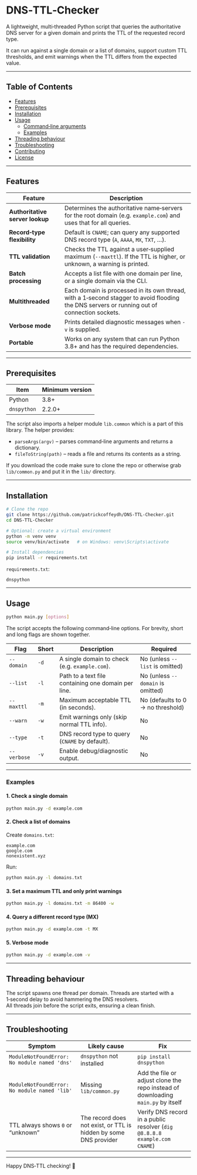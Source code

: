 
# DNS‑TTL‑Checker  

A lightweight, multi‑threaded Python script that queries the authoritative DNS server for a given domain and prints the TTL of the requested record type.  
  
It can run against a single domain or a list of domains, support custom TTL thresholds, and emit warnings when the TTL differs from the expected value.  

---

## Table of Contents  
- [Features](#features)  
- [Prerequisites](#prerequisites)  
- [Installation](#installation)  
- [Usage](#usage)  
  - [Command‑line arguments](#command-line-arguments)  
  - [Examples](#examples)  
- [Threading behaviour](#threading-behaviour)  
- [Troubleshooting](#troubleshooting)  
- [Contributing](#contributing)  
- [License](#license)

---

## Features

| Feature | Description |
|---------|-------------|
| **Authoritative server lookup** | Determines the authoritative name‑servers for the root domain (e.g. `example.com`) and uses that for all queries. |
| **Record‑type flexibility** | Default is `CNAME`; can query any supported DNS record type (`A`, `AAAA`, `MX`, `TXT`, …). |
| **TTL validation** | Checks the TTL against a user‑supplied maximum (`--maxttl`). If the TTL is higher, or unknown, a warning is printed. |
| **Batch processing** | Accepts a list file with one domain per line, or a single domain via the CLI. |
| **Multithreaded** | Each domain is processed in its own thread, with a 1‑second stagger to avoid flooding the DNS servers or running out of connection sockets. |
| **Verbose mode** | Prints detailed diagnostic messages when `-v` is supplied. |
| **Portable** | Works on any system that can run Python 3.8+ and has the required dependencies. |

---

## Prerequisites

| Item | Minimum version |
|------|-----------------|
| Python | 3.8+ |
| `dnspython` | 2.2.0+ |

The script also imports a helper module `lib.common` which is a part of this library. The helper provides:

* `parseArgs(argv)` – parses command‑line arguments and returns a dictionary.  
* `fileToString(path)` – reads a file and returns its contents as a string.  

If you download the code make sure to clone the repo or otherwise grab `lib/common.py` and put it in the `lib/` directory.

---

## Installation

```bash
# Clone the repo
git clone https://github.com/patrickcoffeydh/DNS-TTL-Checker.git
cd DNS-TTL-Checker

# Optional: create a virtual environment
python -m venv venv
source venv/bin/activate   # on Windows: venv\Scripts\activate

# Install dependencies
pip install -r requirements.txt
```

`requirements.txt`:

```
dnspython
```

---

## Usage

```bash
python main.py [options]
```

The script accepts the following command‑line options. For brevity, short and long flags are shown together.

| Flag | Short | Description | Required |
|------|-------|-------------|----------|
| `--domain` | `-d` | A single domain to check (e.g. `example.com`). | No (unless `--list` is omitted) |
| `--list` | `-l` | Path to a text file containing one domain per line. | No (unless `--domain` is omitted) |
| `--maxttl` | `-m` | Maximum acceptable TTL (in seconds). | No (defaults to 0 → no threshold) |
| `--warn` | `-w` | Emit warnings only (skip normal TTL info). | No |
| `--type` | `-t` | DNS record type to query (`CNAME` by default). | No |
| `--verbose` | `-v` | Enable debug/diagnostic output. | No |


---

### Examples

#### 1. Check a single domain

```bash
python main.py -d example.com
```

#### 2. Check a list of domains

Create `domains.txt`:

```
example.com
google.com
nonexistent.xyz
```

Run:

```bash
python main.py -l domains.txt
```

#### 3. Set a maximum TTL and only print warnings

```bash
python main.py -l domains.txt -m 86400 -w
```

#### 4. Query a different record type (MX)

```bash
python main.py -d example.com -t MX
```

#### 5. Verbose mode

```bash
python main.py -d example.com -v
```

---

## Threading behaviour

The script spawns one thread per domain. Threads are started with a 1‑second delay to avoid hammering the DNS resolvers.  
All threads join before the script exits, ensuring a clean finish.

---

## Troubleshooting

| Symptom | Likely cause | Fix |
|---------|--------------|-----|
| `ModuleNotFoundError: No module named 'dns'` | `dnspython` not installed | `pip install dnspython` |
| `ModuleNotFoundError: No module named 'lib'` | Missing `lib/common.py` | Add the file or adjust clone the repo instead of downloading `main.py` by itself |
| TTL always shows `0` or “unknown” | The record does not exist, or TTL is hidden by some DNS provider | Verify DNS record in a public resolver (`dig @8.8.8.8 example.com CNAME`) |

---  

Happy DNS‑TTL checking! 🚀